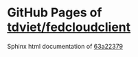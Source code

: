 GitHub Pages of [tdviet/fedcloudclient](https://github.com/tdviet/fedcloudclient.git)
===
Sphinx html documentation of [63a22379](https://github.com/tdviet/fedcloudclient/tree/63a22379cc37ab3b62bf3a680493584a4340a219)
